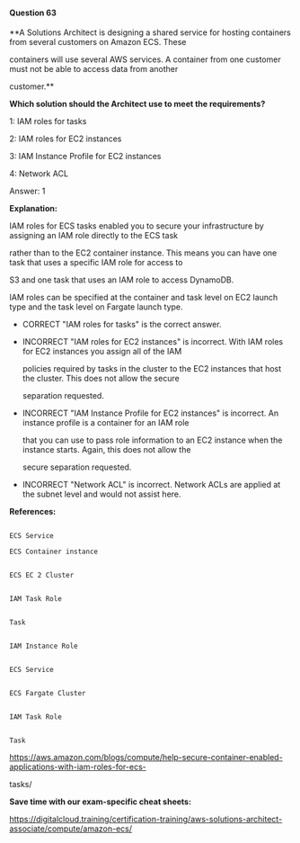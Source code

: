 #### Question  63


**A Solutions Architect is designing a shared service for hosting containers from several customers on Amazon ECS. These

containers will use several AWS services. A container from one customer must not be able to access data from another

customer.**


**Which solution should the Architect use to meet the requirements?**


1: IAM roles for tasks


2: IAM roles for EC2 instances


3: IAM Instance Profile for EC2 instances


4: Network ACL


Answer: 1


**Explanation:**


IAM roles for ECS tasks enabled you to secure your infrastructure by assigning an IAM role directly to the ECS task

rather than to the EC2 container instance. This means you can have one task that uses a specific IAM role for access to

S3 and one task that uses an IAM role to access DynamoDB.


IAM roles can be specified at the container and task level on EC2 launch type and the task level on Fargate launch type.


- CORRECT "IAM roles for tasks" is the correct answer.


- INCORRECT "IAM roles for EC2 instances" is incorrect. With IAM roles for EC2 instances you assign all of the IAM

  policies required by tasks in the cluster to the EC2 instances that host the cluster. This does not allow the secure

  separation requested.


- INCORRECT "IAM Instance Profile for EC2 instances" is incorrect. An instance profile is a container for an IAM role

  that you can use to pass role information to an EC2 instance when the instance starts. Again, this does not allow the

  secure separation requested.


- INCORRECT "Network ACL" is incorrect. Network ACLs are applied at the subnet level and would not assist here.


**References:**


```

ECS Service

ECS Container instance

```


```

ECS EC 2 Cluster

```


```

IAM Task Role

```


```

Task

```


```

IAM Instance Role

```


```

ECS Service

```


```

ECS Fargate Cluster

```


```

IAM Task Role

```


```

Task

```


https://aws.amazon.com/blogs/compute/help-secure-container-enabled-applications-with-iam-roles-for-ecs-

tasks/


**Save time with our exam-specific cheat sheets:**


https://digitalcloud.training/certification-training/aws-solutions-architect-associate/compute/amazon-ecs/

